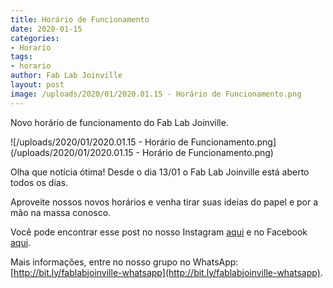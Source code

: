 ```yaml
---
title: Horário de Funcionamento
date: 2020-01-15
categories:
- Horario
tags:
- horario
author: Fab Lab Joinville
layout: post
image: /uploads/2020/01/2020.01.15 - Horário de Funcionamento.png
---
```


Novo horário de funcionamento do Fab Lab Joinville.

![/uploads/2020/01/2020.01.15 - Horário de Funcionamento.png](/uploads/2020/01/2020.01.15 - Horário de Funcionamento.png)

Olha que notícia ótima! Desde o dia 13/01 o Fab Lab Joinville está aberto todos os dias.

Aproveite nossos novos horários e venha tirar suas ideias do papel e por a mão na massa conosco.

Você pode encontrar esse post no nosso Instagram [aqui](https://www.instagram.com/p/B7WmTIhn2ei/) e no Facebook [aqui](https://www.facebook.com/fablabjoinville/photos/a.1728263024107770/2514578122142919/?type=3&theater).

Mais informações, entre no nosso grupo no WhatsApp: [http://bit.ly/fablabjoinville-whatsapp](http://bit.ly/fablabjoinville-whatsapp).
